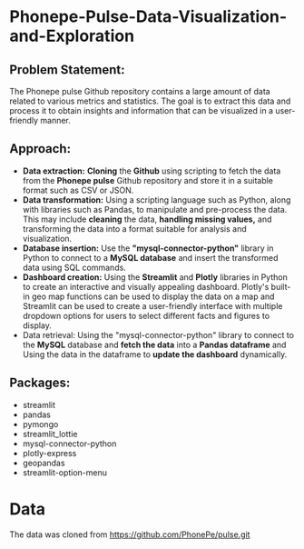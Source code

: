 # Phonepe-Pulse-Data-Visualization-and-Exploration

## Problem Statement:

The Phonepe pulse Github repository contains a large amount of data related to various metrics and statistics. The goal is to extract this data and process it to obtain insights and information that can be visualized in a user-friendly manner.

## Approach:
* **Data extraction:** **Cloning** the **Github** using scripting to fetch the data from the **Phonepe pulse** Github repository and store it in a suitable format such as CSV
or JSON.
* **Data transformation:** Using a scripting language such as Python, along with libraries such as Pandas, to manipulate and pre-process the data. This may include **cleaning** the data, **handling missing values,** and transforming the data into a format suitable for analysis and visualization.
* **Database insertion:** Use the **"mysql-connector-python"** library in Python to connect to a **MySQL database** and insert the transformed data using SQL commands.
* **Dashboard creation:** Using the **Streamlit** and **Plotly** libraries in Python to create an interactive and visually appealing dashboard. Plotly's built-in geo map functions can be used to display the data on a map and Streamlit can be used to create a user-friendly interface with multiple dropdown options for users to select different facts and figures to display.
* Data retrieval: Using the "mysql-connector-python" library to connect to the **MySQL** database and **fetch the data** into a **Pandas dataframe** and Using the data in the dataframe to **update the dashboard** dynamically.

## Packages:
* streamlit
* pandas
* pymongo
* streamlit_lottie
* mysql-connector-python
* plotly-express
* geopandas
* streamlit-option-menu

# Data
The data was cloned from https://github.com/PhonePe/pulse.git

